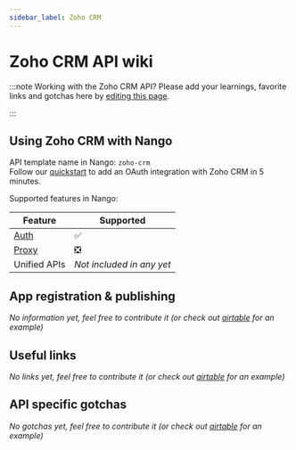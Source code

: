 ```yaml
---
sidebar_label: Zoho CRM
---
```


# Zoho CRM API wiki

:::note Working with the Zoho CRM API?
Please add your learnings, favorite links and gotchas here by [editing this page](https://github.com/nangohq/nango/tree/master/docs/docs/providers/zoho-crm.md).

:::

## Using Zoho CRM with Nango

API template name in Nango: `zoho-crm`  
Follow our [quickstart](../quickstart.md) to add an OAuth integration with Zoho CRM in 5 minutes.

Supported features in Nango:

| Feature                            | Supported                 |
| ---------------------------------- | ------------------------- |
| [Auth](/nango-auth/core-concepts)  | ✅                        |
| [Proxy](/nango-unified-apis/proxy) | ❎                        |
| Unified APIs                       | _Not included in any yet_ |

## App registration & publishing

_No information yet, feel free to contribute it (or check out [airtable](airtable.md) for an example)_

## Useful links

_No links yet, feel free to contribute it (or check out [airtable](airtable.md) for an example)_

## API specific gotchas

_No gotchas yet, feel free to contribute it (or check out [airtable](airtable.md) for an example)_
